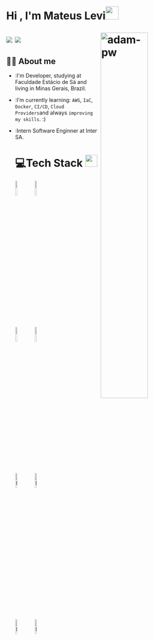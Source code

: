 
<h1 align="left">Hi , I'm Mateus Levi<img src="https://media.giphy.com/media/hvRJCLFzcasrR4ia7z/giphy.gif" width="35"/>
  
  <p><img align="right" height="50%" src="https://github.com/Adam-pw/Adam-pw/blob/main/animation_500_kxa883sd.gif" alt="adam-pw" /></p>
  
<p align="left">
  <a href="https://www.linkedin.com/in/mateus-levir-souza-pereira/"><img src="https://img.shields.io/badge/-LinkedIn-blue?style=flat&logo=Linkedin&logoColor=white"/></a>
  <img src="https://img.shields.io/badge/-Gmail-c14438?style=flat&logo=Gmail&logoColor=white(mailto:mateuslevisouzapereira@gmail.com)"/>
  </p>
  
  ## :sassy_man:  About me
- :I'm Developer, studying at Faculdade Estácio de Sá and living in Minas Gerais, Brazil.
- :I’m currently learning: `AWS`, `IaC`, `Docker`, `CI/CD`, `Cloud Providers`and always `improving my skills`. :)
- :Intern Software Enginner at Inter SA.  
  
  # 💻Tech Stack <img src = "https://media2.giphy.com/media/QssGEmpkyEOhBCb7e1/giphy.gif?cid=ecf05e47a0n3gi1bfqntqmob8g9aid1oyj2wr3ds3mg700bl&rid=giphy.gif" width = 32px> 
  
  <p>
    <img width="10%" src="https://www.vectorlogo.zone/logos/amazon_aws/amazon_aws-ar21.svg">
    <img width="10%" src="https://www.vectorlogo.zone/logos/git-scm/git-scm-ar21.svg">
    <br>
    <img width="10%" src="https://www.vectorlogo.zone/logos/mysql/mysql-ar21.svg">
    <img width="10%" src="https://www.vectorlogo.zone/logos/java/java-ar21.svg">
    <br>
    <img width="10%" alt="Python" src="https://img.shields.io/badge/Python%20-%2314354C.svg?logo=python&logoColor=white">
    <img width="10%" alt="Docker" src="https://img.shields.io/badge/Docker-2CA5E0?style=for-the-badge&logo=docker&logoColor=white">
    <br>
    <img width="10%" alt="Linux" src="https://img.shields.io/badge/Linux-FCC624?style=for-the-badge&logo=linux&logoColor=black">
    <img width="10%" alt="MongoDB" src="https://img.shields.io/badge/-MongoDB-FCA121?style=flat&logo=mongodb&">
  </p>
  
  

